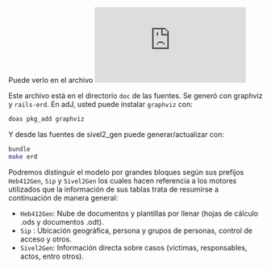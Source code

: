 Puede verlo en el archivo
![doc/erd.pdf](https://github.com/pasosdeJesus/sivel2_gen/blob/master/doc/erd.pdf)

Este archivo está en el directorio `doc` de las fuentes. Se generó con graphviz y `rails-erd`. En adJ, usted puede instalar `graphviz` con:
```sh
doas pkg_add graphviz
```
Y desde las fuentes de sivel2_gen puede generar/actualizar con:
```sh
bundle
make erd
```

Podremos distinguir el modelo por grandes bloques según sus prefijos `Heb412Gen`, `Sip` y `Sivel2Gen` los cuales hacen referencia a los motores utilizados que la información de sus tablas trata de resumirse a continuación de manera general:

- `Heb412Gen`: Nube de documentos y plantillas por llenar (hojas de cálculo .ods y documentos .odt).
- `Sip` : Ubicación geográfica, persona y grupos de personas, control de acceso y otros.
- `Sivel2Gen`: Información directa sobre casos (víctimas, responsables, actos, entro otros).
